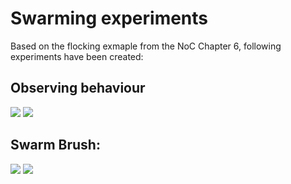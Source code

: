 # Swarming experiments
Based on the flocking exmaple from the NoC Chapter 6, following experiments have been created:
## Observing behaviour
![](media/normal.gif)
![](media/normal2.gif)
## Swarm Brush:
![](media/force.gif)
![](media/speed.gif)
